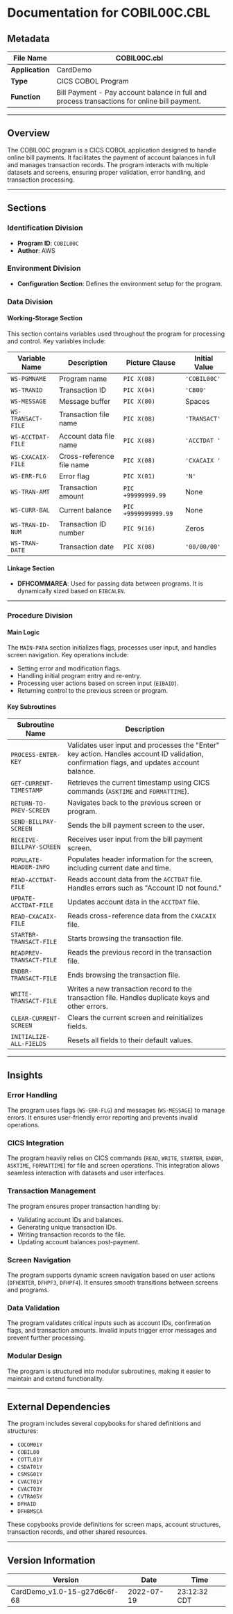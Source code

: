 # Documentation for COBIL00C.CBL

## Metadata
| **File Name** | **COBIL00C.cbl** |
|---------------|------------------|
| **Application** | CardDemo |
| **Type** | CICS COBOL Program |
| **Function** | Bill Payment - Pay account balance in full and process transactions for online bill payment. |

---

## Overview

The COBIL00C program is a CICS COBOL application designed to handle online bill payments. It facilitates the payment of account balances in full and manages transaction records. The program interacts with multiple datasets and screens, ensuring proper validation, error handling, and transaction processing.

---

## Sections

### **Identification Division**
- **Program ID**: `COBIL00C`
- **Author**: AWS

### **Environment Division**
- **Configuration Section**: Defines the environment setup for the program.

### **Data Division**

#### **Working-Storage Section**
This section contains variables used throughout the program for processing and control. Key variables include:

| **Variable Name** | **Description** | **Picture Clause** | **Initial Value** |
|--------------------|-----------------|---------------------|-------------------|
| `WS-PGMNAME` | Program name | `PIC X(08)` | `'COBIL00C'` |
| `WS-TRANID` | Transaction ID | `PIC X(04)` | `'CB00'` |
| `WS-MESSAGE` | Message buffer | `PIC X(80)` | Spaces |
| `WS-TRANSACT-FILE` | Transaction file name | `PIC X(08)` | `'TRANSACT'` |
| `WS-ACCTDAT-FILE` | Account data file name | `PIC X(08)` | `'ACCTDAT '` |
| `WS-CXACAIX-FILE` | Cross-reference file name | `PIC X(08)` | `'CXACAIX '` |
| `WS-ERR-FLG` | Error flag | `PIC X(01)` | `'N'` |
| `WS-TRAN-AMT` | Transaction amount | `PIC +99999999.99` | None |
| `WS-CURR-BAL` | Current balance | `PIC +9999999999.99` | None |
| `WS-TRAN-ID-NUM` | Transaction ID number | `PIC 9(16)` | Zeros |
| `WS-TRAN-DATE` | Transaction date | `PIC X(08)` | `'00/00/00'` |

#### **Linkage Section**
- **DFHCOMMAREA**: Used for passing data between programs. It is dynamically sized based on `EIBCALEN`.

---

### **Procedure Division**

#### **Main Logic**
The `MAIN-PARA` section initializes flags, processes user input, and handles screen navigation. Key operations include:
- Setting error and modification flags.
- Handling initial program entry and re-entry.
- Processing user actions based on screen input (`EIBAID`).
- Returning control to the previous screen or program.

#### **Key Subroutines**
| **Subroutine Name** | **Description** |
|----------------------|-----------------|
| `PROCESS-ENTER-KEY` | Validates user input and processes the "Enter" key action. Handles account ID validation, confirmation flags, and updates account balance. |
| `GET-CURRENT-TIMESTAMP` | Retrieves the current timestamp using CICS commands (`ASKTIME` and `FORMATTIME`). |
| `RETURN-TO-PREV-SCREEN` | Navigates back to the previous screen or program. |
| `SEND-BILLPAY-SCREEN` | Sends the bill payment screen to the user. |
| `RECEIVE-BILLPAY-SCREEN` | Receives user input from the bill payment screen. |
| `POPULATE-HEADER-INFO` | Populates header information for the screen, including current date and time. |
| `READ-ACCTDAT-FILE` | Reads account data from the `ACCTDAT` file. Handles errors such as "Account ID not found." |
| `UPDATE-ACCTDAT-FILE` | Updates account data in the `ACCTDAT` file. |
| `READ-CXACAIX-FILE` | Reads cross-reference data from the `CXACAIX` file. |
| `STARTBR-TRANSACT-FILE` | Starts browsing the transaction file. |
| `READPREV-TRANSACT-FILE` | Reads the previous record in the transaction file. |
| `ENDBR-TRANSACT-FILE` | Ends browsing the transaction file. |
| `WRITE-TRANSACT-FILE` | Writes a new transaction record to the transaction file. Handles duplicate keys and other errors. |
| `CLEAR-CURRENT-SCREEN` | Clears the current screen and reinitializes fields. |
| `INITIALIZE-ALL-FIELDS` | Resets all fields to their default values. |

---

## Insights

### **Error Handling**
The program uses flags (`WS-ERR-FLG`) and messages (`WS-MESSAGE`) to manage errors. It ensures user-friendly error reporting and prevents invalid operations.

### **CICS Integration**
The program heavily relies on CICS commands (`READ`, `WRITE`, `STARTBR`, `ENDBR`, `ASKTIME`, `FORMATTIME`) for file and screen operations. This integration allows seamless interaction with datasets and user interfaces.

### **Transaction Management**
The program ensures proper transaction handling by:
- Validating account IDs and balances.
- Generating unique transaction IDs.
- Writing transaction records to the file.
- Updating account balances post-payment.

### **Screen Navigation**
The program supports dynamic screen navigation based on user actions (`DFHENTER`, `DFHPF3`, `DFHPF4`). It ensures smooth transitions between screens and programs.

### **Data Validation**
The program validates critical inputs such as account IDs, confirmation flags, and transaction amounts. Invalid inputs trigger error messages and prevent further processing.

### **Modular Design**
The program is structured into modular subroutines, making it easier to maintain and extend functionality.

---

## External Dependencies
The program includes several copybooks for shared definitions and structures:
- `COCOM01Y`
- `COBIL00`
- `COTTL01Y`
- `CSDAT01Y`
- `CSMSG01Y`
- `CVACT01Y`
- `CVACT03Y`
- `CVTRA05Y`
- `DFHAID`
- `DFHBMSCA`

These copybooks provide definitions for screen maps, account structures, transaction records, and other shared resources.

---

## Version Information
| **Version** | **Date** | **Time** |
|-------------|----------|----------|
| CardDemo_v1.0-15-g27d6c6f-68 | 2022-07-19 | 23:12:32 CDT |
